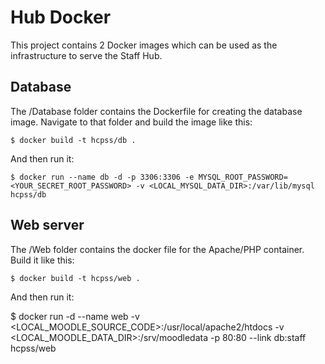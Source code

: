 # Hub Docker

This project contains 2 Docker images which can be used as the infrastructure to
serve the Staff Hub.

## Database

The /Database folder contains the Dockerfile for creating the database image.
Navigate to that folder and build the image like this:

```
$ docker build -t hcpss/db .
```

And then run it:

```
$ docker run --name db -d -p 3306:3306 -e MYSQL_ROOT_PASSWORD=<YOUR_SECRET_ROOT_PASSWORD> -v <LOCAL_MYSQL_DATA_DIR>:/var/lib/mysql hcpss/db
```

## Web server

The /Web folder contains the docker file for the Apache/PHP container. Build it
like this:

```
$ docker build -t hcpss/web .
```

And then run it:

$ docker run -d --name web -v <LOCAL_MOODLE_SOURCE_CODE>:/usr/local/apache2/htdocs -v <LOCAL_MOODLE_DATA_DIR>:/srv/moodledata -p 80:80 --link db:staff hcpss/web
